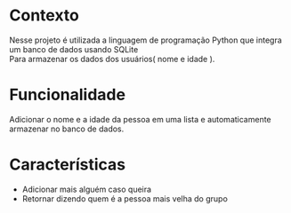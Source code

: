<h1>Contexto</h1>

Nesse projeto é utilizada a linguagem de programação Python que integra um banco de dados usando SQLite<br>Para armazenar os dados dos usuários( nome e idade ).

<h1>Funcionalidade</h1>

Adicionar o nome e a idade da pessoa em uma lista e automaticamente armazenar no banco de dados.

<h1>Características</h1>

<ul>
  <li>Adicionar mais alguém caso queira</li>
  <li>Retornar dizendo quem é a pessoa mais velha do grupo</li>
</ul>
